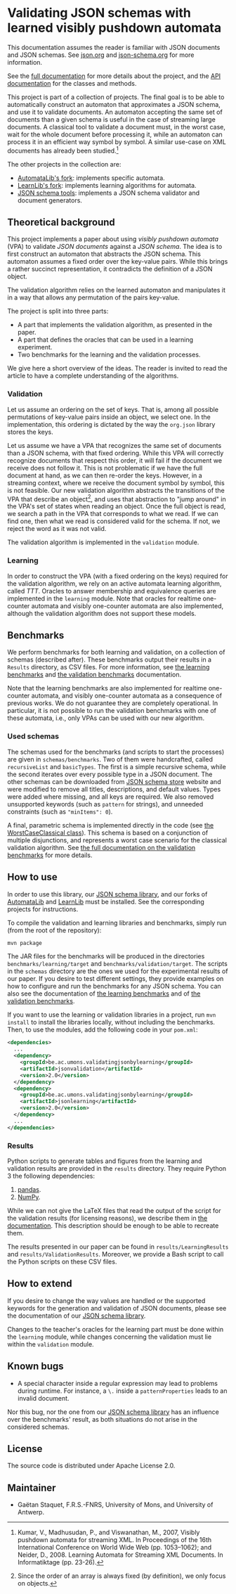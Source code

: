 # Validating JSON schemas with learned visibly pushdown automata

This documentation assumes the reader is familiar with JSON documents and JSON schemas.
See [json.org](https://www.json.org/json-en.html) and [json-schema.org](https://json-schema.org/) for more information.

See the [full documentation](https://docskellington.github.io/ValidatingJSONSchemaWithLearnedVPA/) for more details about the project, and the [API documentation](https://docskellington.github.io/ValidatingJSONSchemaWithLearnedVPA/api/apidocs/index.html) for the classes and methods.

This project is part of a collection of projects.
The final goal is to be able to automatically construct an automaton that approximates a JSON schema, and use it to validate documents.
An automaton accepting the same set of documents than a given schema is useful in the case of streaming large documents.
A classical tool to validate a document must, in the worst case, wait for the whole document before processing it, while an automaton can process it in an efficient way symbol by symbol.
A similar use-case on XML documents has already been studied.[^1]

The other projects in the collection are:
  - [AutomataLib's fork](https://github.com/DocSkellington/automatalib): implements specific automata.
  - [LearnLib's fork](https://github.com/DocSkellington/learnlib): implements learning algorithms for automata.
  - [JSON schema tools](https://github.com/DocSkellington/JSONSchemaTools): implements a JSON schema validator and document generators.

## Theoretical background
This project implements a paper about using *visibly pushdown automata* (VPA) to validate *JSON documents* against a *JSON schema*.
The idea is to first construct an automaton that abstracts the JSON schema.
This automaton assumes a fixed order over the key-value pairs.
While this brings a rather succinct representation, it contradicts the definition of a JSON object.
<!-- TODO: add link to arxiv's paper -->

The validation algorithm relies on the learned automaton and manipulates it in a way that allows any permutation of the pairs key-value.

The project is split into three parts:
  - A part that implements the validation algorithm, as presented in the paper.
  - A part that defines the oracles that can be used in a learning experiment.
  - Two benchmarks for the learning and the validation processes.

We give here a short overview of the ideas.
The reader is invited to read the article to have a complete understanding of the algorithms.

### Validation
Let us assume an ordering on the set of keys.
That is, among all possible permutations of key-value pairs inside an object, we select one.
In the implementation, this ordering is dictated by the way the `org.json` library stores the keys.

Let us assume we have a VPA that recognizes the same set of documents than a JSON schema, with that fixed ordering.
While this VPA will correctly recognize documents that respect this order, it will fail if the document we receive does not follow it.
This is not problematic if we have the full document at hand, as we can then re-order the keys.
However, in a streaming context, where we receive the document symbol by symbol, this is not feasible.
Our new validation algorithm abstracts the transitions of the VPA that describe an object[^2], and uses that abstraction to "jump around" in the VPA's set of states when reading an object.
Once the full object is read, we search a path in the VPA that corresponds to what we read.
If we can find one, then what we read is considered valid for the schema.
If not, we reject the word as it was not valid.

The validation algorithm is implemented in the `validation` module.

### Learning
In order to construct the VPA (with a fixed ordering on the keys) required for the validation algorithm, we rely on an active automata learning algorithm, called *TTT*.
Oracles to answer membership and equivalence queries are implemented in the `learning` module.
Note that oracles for realtime one-counter automata and visibly one-counter automata are also implemented, although the validation algorithm does not support these models.

## Benchmarks
We perform benchmarks for both learning and validation, on a collection of schemas (described after).
These benchmarks output their results in a `Results` directory, as CSV files.
For more information, see [the learning benchmarks](https://docskellington.github.io/ValidatingJSONSchemaWithLearnedVPA/learningBenchmarks.html) and [the validation benchmarks](https://docskellington.github.io/ValidatingJSONSchemaWithLearnedVPA/validationBenchmarks.html) documentation.

Note that the learning benchmarks are also implemented for realtime one-counter automata, and visibly one-counter automata as a consequence of previous works.
We do not guarantee they are completely operational.
In particular, it is not possible to run the validation benchmarks with one of these automata, i.e., only VPAs can be used with our new algorithm.

### Used schemas
The schemas used for the benchmarks (and scripts to start the processes) are given in `schemas/benchmarks`.
Two of them were handcrafted, called `recursiveList` and `basicTypes`.
The first is a simple recursive schema, while the second iterates over every possible type in a JSON document.
The other schemas can be downloaded from [JSON schema store] website and were modified to remove all titles, descriptions, and default values. Types were added where missing, and all keys are required.
We also removed unsupported keywords (such as `pattern` for strings), and unneeded constraints (such as `"minItems": 0`).

A final, parametric schema is implemented directly in the code (see [the WorstCaseClassical class](benchmarks/validation/src/main/java/be/ac/umons/jsonvalidation/WorstCaseClassical.java)).
This schema is based on a conjunction of multiple disjunctions, and represents a worst case scenario for the classical validation algorithm.
See [the full documentation on the validation benchmarks](https://docskellington.github.io/ValidatingJSONSchemaWithLearnedVPA/validationBenchmarks.html) for more details.
<!-- TODO: check the URL -->

## How to use
In order to use this library, our [JSON schema library], and our forks of [AutomataLib](https://github.com/DocSkellington/automatalib) and [LearnLib](https://github.com/DocSkellington/learnlib) must be installed. See the corresponding projects for instructions.

To compile the validation and learning libraries and benchmarks, simply run (from the root of the repository):
```bash
mvn package
```

The JAR files for the benchmarks will be produced in the directories `benchmarks/learning/target` and `benchmarks/validation/target`.
The scripts in the `schemas` directory are the ones we used for the experimental results of our paper.
If you desire to test different settings, they provide examples on how to configure and run the benchmarks for any JSON schema.
You can also see the documentation of [the learning benchmarks](https://docskellington.github.io/ValidatingJSONSchemaWithLearnedVPA/learningBenchmarks.html) and of [the validation benchmarks](https://docskellington.github.io/ValidatingJSONSchemaWithLearnedVPA/validationBenchmarks.html).

If you want to use the learning or validation libraries in a project, run `mvn install` to install the libraries locally, without including the benchmarks.
Then, to use the modules, add the following code in your `pom.xml`:
```XML
<dependencies>
  ...
  <dependency>
    <groupId>be.ac.umons.validatingjsonbylearning</groupId>
    <artifactId>jsonvalidation</artifactId>
    <version>2.0</version>
  </dependency>
  <dependency>
    <groupId>be.ac.umons.validatingjsonbylearning</groupId>
    <artifactId>jsonlearning</artifactId>
    <version>2.0</version>
  </dependency>
  ...
</dependencies>
```

### Results
Python scripts to generate tables and figures from the learning and validation results are provided in the `results` directory.
They require Python 3 the following dependencies:
  1. [pandas](https://pandas.pydata.org/).
  2. [NumPy](https://numpy.org/).

While we can not give the LaTeX files that read the output of the script for the validation results (for licensing reasons), we describe them in [the documentation](https://docskellington.github.io/ValidatingJSONSchemaWithLearnedVPA/validationBenchmarks.html#figures).
This description should be enough to be able to recreate them.

The results presented in our paper can be found in `results/LearningResults` and `results/ValidationResults`.
Moreover, we provide a Bash script to call the Python scripts on these CSV files.

## How to extend
If you desire to change the way values are handled or the supported keywords for the generation and validation of JSON documents, please see the documentation of our [JSON schema library].

Changes to the teacher's oracles for the learning part must be done within the `learning` module, while changes concerning the validation must lie within the `validation` module.

## Known bugs
  - A special character inside a regular expression may lead to problems during runtime.
    For instance, a `\.` inside a `patternProperties` leads to an invalid document.

Nor this bug, nor the one from our [JSON schema library] has an influence over the benchmarks' result, as both situations do not arise in the considered schemas.

## License
The source code is distributed under Apache License 2.0.

## Maintainer
  * Gaëtan Staquet, F.R.S.-FNRS, University of Mons, and University of Antwerp.

[^1]: Kumar, V., Madhusudan, P., and Viswanathan, M., 2007, Visibly pushdown automata for streaming XML. In Proceedings of the 16th International Conference on World Wide Web (pp. 1053–1062); and Neider, D., 2008. Learning Automata for Streaming XML Documents. In Informatiktage (pp.&nbsp;23-26).
[^2]: Since the order of an array is always fixed (by definition), we only focus on objects.

[JSON schema store]: https://www.schemastore.org/json/
[JSON schema library]: https://github.com/DocSkellington/JSONSchemaTools